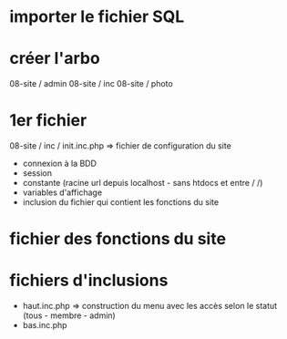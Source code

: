 # importer le fichier SQL

# créer l'arbo
08-site / admin
08-site / inc
08-site / photo

# 1er fichier
08-site / inc / init.inc.php 
=> fichier de configuration du site
- connexion à la BDD
- session
- constante (racine url depuis localhost - sans htdocs et entre / /)
- variables d'affichage
- inclusion du fichier qui contient les fonctions du site

# fichier des fonctions du site


# fichiers d'inclusions
- haut.inc.php => construction du menu avec les accès selon le statut (tous - membre - admin)
- bas.inc.php 


